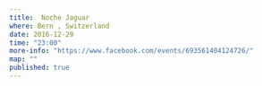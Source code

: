 ```yaml
---
title:  Noche Jaguar
where: Bern , Switzerland
date: 2016-12-29
time: "23:00"
more-info: "https://www.facebook.com/events/693561404124726/"
map: ""
published: true
---
```

